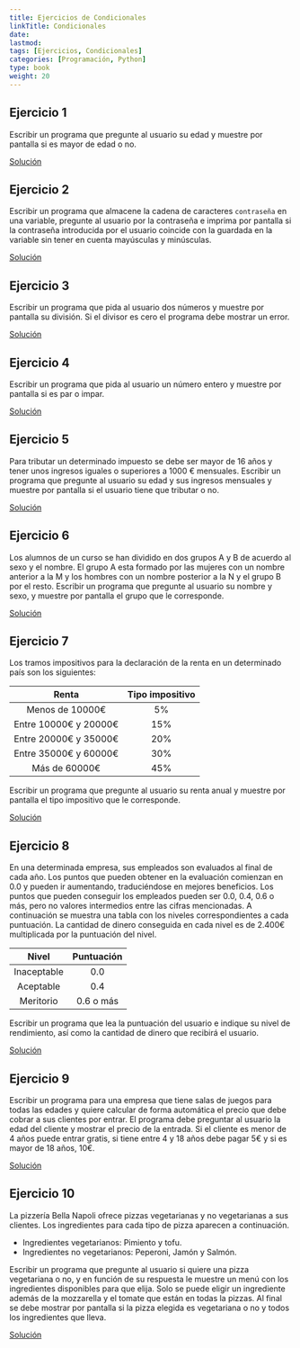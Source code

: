 ```yaml
---
title: Ejercicios de Condicionales
linkTitle: Condicionales
date: 
lastmod:
tags: [Ejercicios, Condicionales]
categories: [Programación, Python]
type: book
weight: 20
---
```


## Ejercicio 1

Escribir un programa que pregunte al usuario su edad y muestre por pantalla si es mayor de edad o no.

<a target=blank href="https://colab.research.google.com/drive/1qpHpBMzXj_8r5vezd2vLMLgaf8y56siw" class="btn btn-info">Solución</a>

## Ejercicio 2

Escribir un programa que almacene la cadena de caracteres `contraseña` en una variable, pregunte al usuario por la contraseña e imprima por pantalla si la contraseña introducida por el usuario coincide con la guardada en la variable sin tener en cuenta mayúsculas y minúsculas.

<a target=blank href="https://colab.research.google.com/drive/1gTAtBCTzUKFWI0sZfjCOdS9TN4RMM5Qd" class="btn btn-info">Solución</a>

## Ejercicio 3

Escribir un programa que pida al usuario dos números y muestre por pantalla su división. Si el divisor es cero el programa debe mostrar un error.

<a target=blank href="https://colab.research.google.com/drive/1UpKhQEbuvLziRYO4Chw_ATf5jzanoILr" class="btn btn-info">Solución</a>

## Ejercicio 4

Escribir un programa que pida al usuario un número entero y muestre por pantalla si es par o impar.

<a target=blank href="https://colab.research.google.com/drive/1UMFSCGxCVHMClG1eeEkHkJRlggZhoQgw" class="btn btn-info">Solución</a>

## Ejercicio 5

Para tributar un determinado impuesto se debe ser mayor de 16 años y tener unos ingresos iguales o superiores a 1000 € mensuales.
Escribir un programa que pregunte al usuario su edad y sus ingresos mensuales y muestre por pantalla si el usuario tiene que tributar o no.

<a target=blank href="https://colab.research.google.com/drive/1yGtxZGisBRaRffu30k9i8jIbaGhp35Fg" class="btn btn-info">Solución</a>

## Ejercicio 6

Los alumnos de un curso se han dividido en dos grupos A y B de acuerdo al sexo y el nombre. El grupo A esta formado por las mujeres con un nombre anterior a la M y los hombres con un nombre posterior a la N y el grupo B por el resto.
Escribir un programa que pregunte al usuario su nombre y sexo, y muestre por pantalla el grupo que le corresponde.

<a target=blank href="https://colab.research.google.com/drive/1lLKe9j48Lnos3dnlwYdzdfIskWsaISte" class="btn btn-info">Solución</a>

## Ejercicio 7

Los tramos impositivos para la declaración de la renta en un determinado país son los siguientes:

|         Renta         | Tipo impositivo |
|:---------------------:|:---------------:|
|    Menos de 10000€    |       5%        |
| Entre 10000€ y 20000€ |       15%       |
| Entre 20000€ y 35000€ |       20%       |
| Entre 35000€ y 60000€ |       30%       |
|     Más de 60000€     |       45%       |

Escribir un programa que pregunte al usuario su renta anual y muestre por pantalla el tipo impositivo que le corresponde.

<a target=blank href="https://colab.research.google.com/drive/1QuvlMmRD9xZZnIHjoth9z-qUcvhdm2yY" class="btn btn-info">Solución</a>

## Ejercicio 8

En una determinada empresa, sus empleados son evaluados al final de cada año. Los puntos que pueden obtener en la evaluación comienzan en 0.0 y pueden ir aumentando, traduciéndose en mejores beneficios.
Los puntos que pueden conseguir los empleados pueden ser 0.0, 0.4, 0.6 o más, pero no valores intermedios entre las cifras mencionadas.
A continuación se muestra una tabla con los niveles correspondientes a cada puntuación.
La cantidad de dinero conseguida en cada nivel es de 2.400€ multiplicada por la puntuación del nivel.

|    Nivel    | Puntuación |
|:-----------:|:----------:|
| Inaceptable |    0.0     |
|  Aceptable  |    0.4     |
|  Meritorio  | 0.6 o más  |

Escribir un programa que lea la puntuación del usuario e indique su nivel de rendimiento, así como la cantidad de dinero que recibirá el usuario.

<a target=blank href="https://colab.research.google.com/drive/10k-v0Q8Fd6GLXRg6DFit-qWMkRG7v5L5" class="btn btn-info">Solución</a>

## Ejercicio 9

Escribir un programa para una empresa que tiene salas de juegos para todas las edades y quiere calcular de forma automática el precio que debe cobrar a sus clientes por entrar.
El programa debe preguntar al usuario la edad del cliente y mostrar el precio de la entrada.
Si el cliente es menor de 4 años puede entrar gratis, si tiene entre 4 y 18 años debe pagar 5€ y si es mayor de 18 años, 10€.

<a target=blank href="https://colab.research.google.com/drive/1qLBrViqJ-f8zkqSCk6TY0DOb6NaAxJU_" class="btn btn-info">Solución</a>

## Ejercicio 10

La pizzería Bella Napoli ofrece pizzas vegetarianas y no vegetarianas a sus clientes.
Los ingredientes para cada tipo de pizza aparecen a continuación.

- Ingredientes vegetarianos: Pimiento y tofu.
- Ingredientes no vegetarianos: Peperoni, Jamón y Salmón.

Escribir un programa que pregunte al usuario si quiere una pizza vegetariana o no, y en función de su respuesta le muestre un menú con los ingredientes disponibles para que elija.
Solo se puede eligir un ingrediente además de la mozzarella y el tomate que están en todas la pizzas.
Al final se debe mostrar por pantalla si la pizza elegida es vegetariana o no y todos los ingredientes que lleva.

<a target=blank href="https://colab.research.google.com/drive/1H5N57pq3vNq5mrxDEzl-lHVMU9N-Tf_w" class="btn btn-info">Solución</a>